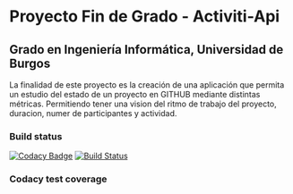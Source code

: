# Proyecto Fin de Grado - Activiti-Api
## Grado en Ingeniería Informática, Universidad de Burgos

La finalidad de este proyecto es la creación de una aplicación que permita un estudio del estado de un proyecto en GITHUB
mediante distintas métricas. Permitiendo tener una vision del ritmo de trabajo del proyecto, duracion, numer de participantes y actividad.

### Build status
[![Codacy Badge](https://api.codacy.com/project/badge/Grade/e36636d2bafc4692a76e19083868000c)](https://app.codacy.com/app/rlp0019/Activiti-Api?utm_source=github.com&utm_medium=referral&utm_content=rlp0019/Activiti-Api&utm_campaign=Badge_Grade_Dashboard)
[![Build Status](https://travis-ci.org/rlp0019/Activiti-Api.svg?branch=master)](https://travis-ci.org/rlp0019/Activiti-Api)

### Codacy test coverage

